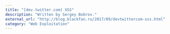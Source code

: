 ```yaml
---
title: "[dev.twitter.com] XSS"
description: "Written by Sergey Bobrov."
external_url: "http://blog.blackfan.ru/2017/09/devtwittercom-xss.html"
category: "Web Exploitation"
---
```

